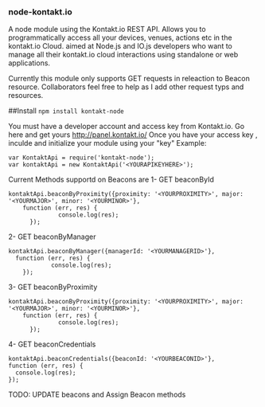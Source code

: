 ### node-kontakt.io
A node module using the Kontakt.io REST API. Allows you to programmatically access all your devices, venues, actions etc in the kontakt.io Cloud.
aimed at Node.js and IO.js developers who want to manage all their kontakt.io cloud interactions using standalone or web applications.

Currently this module only supports GET requests in releaction to Beacon resource. Collaborators feel free to help as I add other request typs and resources.

##Install
`npm install kontakt-node`


You must have a developer account and access key from Kontakt.io. Go here and get yours http://panel.kontakt.io/
Once you have your access key , inculde and initialize your module using your "key"
Example:
```
var KontaktApi = require('kontakt-node');
var kontaktApi = new KontaktApi('<YOURAPIKEYHERE>');

```

Current Methods supportd on Beacons are
1- GET beaconById
```
kontaktApi.beaconByProximity({proximity: '<YOURPROXIMITY>', major: '<YOURMAJOR>', minor: '<YOURMINOR>'},
    function (err, res) {
              console.log(res);
      });
```
2- GET beaconByManager
```
kontaktApi.beaconByManager({managerId: '<YOURMANAGERID>'},
  function (err, res) {
            console.log(res);
    });
```
3- GET beaconByProximity
```
kontaktApi.beaconByProximity({proximity: '<YOURPROXIMITY>', major: '<YOURMAJOR>', minor: '<YOURMINOR>'},
    function (err, res) {
              console.log(res);
      });
```
4- GET beaconCredentials
```
kontaktApi.beaconCredentials({beaconId: '<YOURBEACONID>'},
function (err, res) {
  console.log(res);
});
```

TODO: UPDATE beacons and Assign Beacon methods



